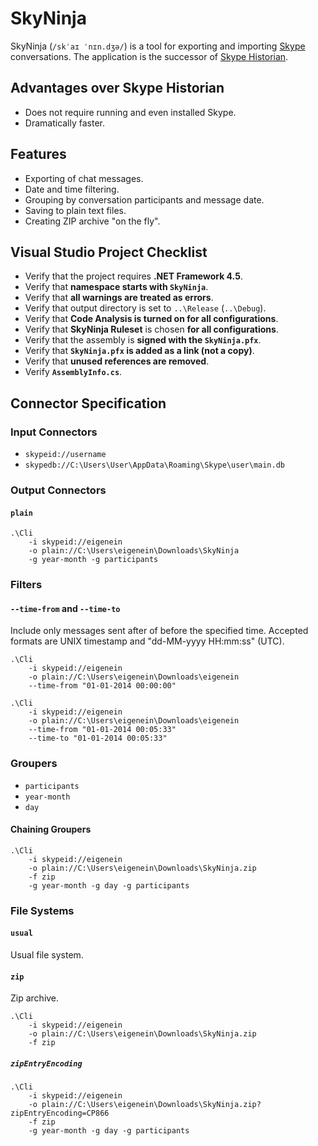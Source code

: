 # SkyNinja

SkyNinja (`/skˈaɪ ˈnɪn.dʒə/`) is a tool for exporting and importing [Skype](http://www.skype.com) conversations. The application is the successor of [Skype Historian](http://eigene.in/skype-historian).

## Advantages over Skype Historian

* Does not require running and even installed Skype.
* Dramatically faster.

## Features

* Exporting of chat messages.
* Date and time filtering.
* Grouping by conversation participants and message date.
* Saving to plain text files.
* Creating ZIP archive "on the fly".

## Visual Studio Project Checklist

* Verify that the project requires **.NET Framework 4.5**.
* Verify that **namespace starts with `SkyNinja`**.
* Verify that **all warnings are treated as errors**.
* Verify that output directory is set to `..\Release` (`..\Debug`).
* Verify that **Code Analysis is turned on for all configurations**.
* Verify that **SkyNinja Ruleset** is chosen **for all configurations**.
* Verify that the assembly is **signed with the `SkyNinja.pfx`**.
* Verify that **`SkyNinja.pfx` is added as a link (not a copy)**.
* Verify that **unused references are removed**.
* Verify **`AssemblyInfo.cs`**.

## Connector Specification

### Input Connectors

* `skypeid://username`
* `skypedb://C:\Users\User\AppData\Roaming\Skype\user\main.db`

### Output Connectors

#### `plain`

```
.\Cli
    -i skypeid://eigenein
    -o plain://C:\Users\eigenein\Downloads\SkyNinja
    -g year-month -g participants
```

### Filters

#### `--time-from` and `--time-to`

Include only messages sent after of before the specified time. Accepted formats are UNIX timestamp and "dd-MM-yyyy HH:mm:ss" (UTC).

```
.\Cli
    -i skypeid://eigenein
    -o plain://C:\Users\eigenein\Downloads\eigenein
    --time-from "01-01-2014 00:00:00"
```

```
.\Cli
    -i skypeid://eigenein
    -o plain://C:\Users\eigenein\Downloads\eigenein
    --time-from "01-01-2014 00:05:33"
    --time-to "01-01-2014 00:05:33"
```

### Groupers

* `participants`
* `year-month`
* `day`

#### Chaining Groupers

```
.\Cli
    -i skypeid://eigenein
    -o plain://C:\Users\eigenein\Downloads\SkyNinja.zip
    -f zip
    -g year-month -g day -g participants
```

### File Systems

#### `usual`

Usual file system.

#### `zip`

Zip archive.

```
.\Cli
    -i skypeid://eigenein
    -o plain://C:\Users\eigenein\Downloads\SkyNinja.zip
    -f zip
```

##### `zipEntryEncoding`

```
.\Cli
    -i skypeid://eigenein
    -o plain://C:\Users\eigenein\Downloads\SkyNinja.zip?zipEntryEncoding=CP866
    -f zip
    -g year-month -g day -g participants
```
